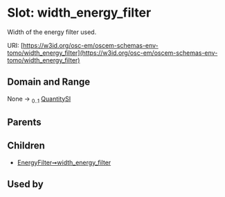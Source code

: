 
# Slot: width_energy_filter

Width of the energy filter used.

URI: [https://w3id.org/osc-em/oscem-schemas-env-tomo/width_energy_filter](https://w3id.org/osc-em/oscem-schemas-env-tomo/width_energy_filter)


## Domain and Range

None &#8594;  <sub>0..1</sub> [QuantitySI](QuantitySI.md)

## Parents


## Children

 *  [EnergyFilter➞width_energy_filter](EnergyFilter_width_energy_filter.md)

## Used by

